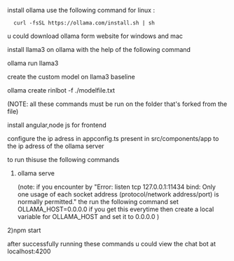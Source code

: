 install ollama 
    use the following command for linux :
    
      curl -fsSL https://ollama.com/install.sh | sh
      
   u could download ollama form website for windows and mac

install llama3 on ollama with the help of the following command

  ollama run llama3

create the custom model on llama3 baseline

  ollama create rinlbot -f ./modelfile.txt
  
  (NOTE: all these commands must be run on the folder that's forked from the file)

install angular,node js for frontend

configure the ip adress in appconfig.ts present in src/components/app to the ip adress of the ollama server


to run thisuse the following commands

1)  ollama serve
  
    (note: if you encounter by "Error: listen tcp 127.0.0.1:11434 bind: Only one usage of each socket address (protocol/network address/port) is normally permitted."
      the run the following command
      set OLLAMA_HOST=0.0.0.0
      if you get this everytime then create a local variable for OLLAMA_HOST and set it to 0.0.0.0
    )

    
2)npm start

after successfully running these commands u could view the chat bot at localhost:4200
